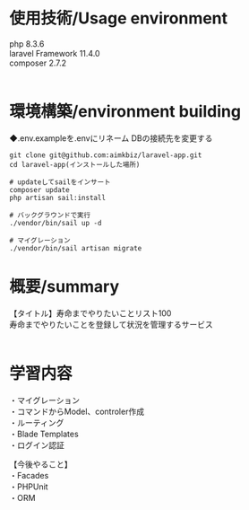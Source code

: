 # 使用技術/Usage environment
php 8.3.6 <br />
laravel Framework 11.4.0<br />
composer 2.7.2 <br /><br />

# 環境構築/environment building
◆.env.exampleを.envにリネーム
DBの接続先を変更する

```shell
git clone git@github.com:aimkbiz/laravel-app.git
cd laravel-app(インストールした場所)

# updateしてsailをインサート
composer update
php artisan sail:install

# バックグラウンドで実行
./vendor/bin/sail up -d

# マイグレーション
./vendor/bin/sail artisan migrate
```

# 概要/summary
【タイトル】寿命までやりたいことリスト100<br />
寿命までやりたいことを登録して状況を管理するサービス<br /><br />

# 学習内容<br />
・マイグレーション<br />
・コマンドからModel、controler作成<br />
・ルーティング<br />
・Blade Templates<br />
・ログイン認証<br />

【今後やること】<br />
・Facades<br />
・PHPUnit<br />
・ORM<br /><br />
